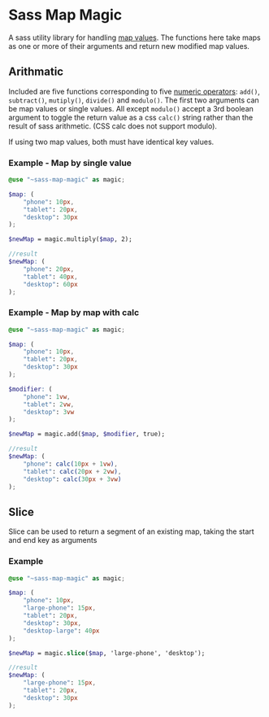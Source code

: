 # Sass Map Magic
A sass utility library for handling [map values](https://sass-lang.com/documentation/values/maps). The functions here take maps as one or more of their arguments and return new modified map values.

## Arithmatic
Included are five functions corresponding to five [numeric operators](https://sass-lang.com/documentation/operators/numeric): `add()`, `subtract()`, `mutiply()`, `divide()` and `modulo()`. The first two arguments can be map values or single values. All except `modulo()` accept a 3rd boolean argument to toggle the return value as a css `calc()` string rather than the result of sass arithmetic. (CSS calc does not support modulo).

If using two map values, both must have identical key values.

### Example - Map by single value

```scss
@use "~sass-map-magic" as magic;

$map: (
    "phone": 10px,
    "tablet": 20px,
    "desktop": 30px
);

$newMap = magic.multiply($map, 2);

//result
$newMap: (
    "phone": 20px,
    "tablet": 40px,
    "desktop": 60px
);
```

### Example - Map by map with calc

```scss
@use "~sass-map-magic" as magic;

$map: (
    "phone": 10px,
    "tablet": 20px,
    "desktop": 30px
);

$modifier: (
    "phone": 1vw,
    "tablet": 2vw,
    "desktop": 3vw
);

$newMap = magic.add($map, $modifier, true);

//result
$newMap: (
    "phone": calc(10px + 1vw),
    "tablet": calc(20px + 2vw),
    "desktop": calc(30px + 3vw)
);
```

## Slice

Slice can be used to return a segment of an existing map, taking the start and end key as arguments

### Example

```scss
@use "~sass-map-magic" as magic;

$map: (
    "phone": 10px,
    "large-phone": 15px,
    "tablet": 20px,
    "desktop": 30px,
    "desktop-large": 40px
);

$newMap = magic.slice($map, 'large-phone', 'desktop');

//result
$newMap: (
    "large-phone": 15px,
    "tablet": 20px,
    "desktop": 30px
);
```